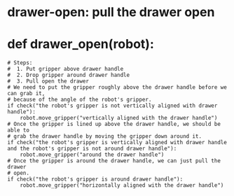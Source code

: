 

# drawer-open: pull the drawer open
# def drawer_open(robot):
    # Steps:
    #  1. Put gripper above drawer handle
    #  2. Drop gripper around drawer handle
    #  3. Pull open the drawer
    # We need to put the gripper roughly above the drawer handle before we can grab it,
    # because of the angle of the robot's gripper.
    if check("the robot's gripper is not vertically aligned with drawer handle"):
        robot.move_gripper("vertically aligned with the drawer handle")
    # Once the gripper is lined up above the drawer handle, we should be able to
    # grab the drawer handle by moving the gripper down around it.
    if check("the robot's gripper is vertically aligned with drawer handle and the robot's gripper is not around drawer handle"):
        robot.move_gripper("around the drawer handle")
    # Once the gripper is around the drawer handle, we can just pull the drawer
    # open.
    if check("the robot's gripper is around drawer handle"):
        robot.move_gripper("horizontally aligned with the drawer handle")